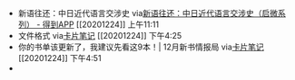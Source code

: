 - 新语往还：中日近代语言交涉史
  via[新语往还：中日近代语言交涉史（启微系列） - 得到APP](https://www.dedao.cn/reader?id=Jjrvne28LQ2OjoRqkgdnmJX6NADGlWxl4mWx1KvbBz97eaMP4VZrpEYy5VB6adNX)
  [[20201224]] 上午11:11
- 文件格式
  via[卡片笔记](https://www.notion.so/b6dd6411de1d490fb7409e7f2d9ae32a?v=e8f1888c20594ba8a889f6c1da020bcb&p=bdf5e2ecf5254e26833d41758ffc9ccb)
  [[20201224]] 下午4:25
- 你的书单该更新了，我建议先看这9本！| 12月新书情报局
  via[卡片笔记](https://www.notion.so/b6dd6411de1d490fb7409e7f2d9ae32a?v=e8f1888c20594ba8a889f6c1da020bcb&p=e0f364963d614723a90e2c79e5fc394f)
  [[20201224]] 下午4:51
- 
